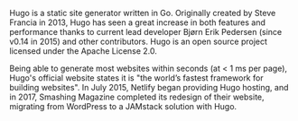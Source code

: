 Hugo is a static site generator written in Go. Originally created by Steve Francia in 2013, Hugo has seen a great increase in both features and performance thanks to current lead developer Bjørn Erik Pedersen (since v0.14 in 2015) and other contributors. Hugo is an open source project licensed under the Apache License 2.0.

Being able to generate most websites within seconds (at < 1 ms per page), Hugo's official website states it is "the world’s fastest framework for building websites". In July 2015, Netlify began providing Hugo hosting, and in 2017, Smashing Magazine completed its redesign of their website, migrating from WordPress to a JAMstack solution with Hugo. 
